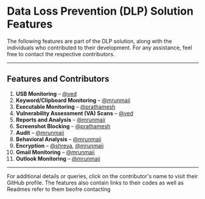 # Data Loss Prevention (DLP) Solution Features

The following features are part of the DLP solution, along with the individuals who contributed to their development. For any assistance, feel free to contact the respective contributors.

---

## Features and Contributors

1. **USB Monitoring** – [@ved](https://github.com/NightFury224)  
2. **Keyword/Clipboard Monitoring** – [@mrunmaii](https://github.com/mrunmeumeu)  
3. **Executable Monitoring** – [@prathamesh](https://github.com/prathamesh)  
4. **Vulnerability Assessment (VA) Scans** – [@ved](https://github.com/NightFury224)  
5. **Reports and Analysis** – [@mrunmaii](https://github.com/mrunmeumeu)  
6. **Screenshot Blocking** – [@prathamesh](https://github.com/prathamesh)  
7. **Audit** – [@mrunmaii](https://github.com/mrunmeumeu)  
8. **Behavioral Analysis** – [@mrunmaii](https://github.com/mrunmeumeu)  
9. **Encryption** – [@shreya](https://github.com/shreyacoder), [@mrunmaii](https://github.com/mrunmeumeu)  
10. **Gmail Monitoring** – [@mrunmaii](https://github.com/mrunmeumeu)  
11. **Outlook Monitoring** – [@mrunmaii](https://github.com/mrunmeumeu)  

---

For additional details or queries, click on the contributor's name to visit their GitHub profile.
The features also contain links to their codes as well as Readmes refer to them beofre contacting
